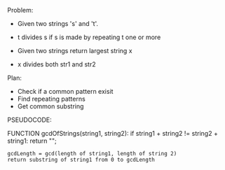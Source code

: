 Problem:

- Given two strings 's' and 't'.
- t divides s if s is made by repeating t one or more

- Given two strings return largest string x
- x divides both str1 and str2

Plan:

- Check if a common pattern exisit
- Find repeating patterns
- Get common substring

PSEUDOCODE:

FUNCTION gcdOfStrings(string1, string2):
if string1 + string2 != string2 + string1:
return "";

    gcdLength = gcd(length of string1, length of string 2)
    return substring of string1 from 0 to gcdLength
